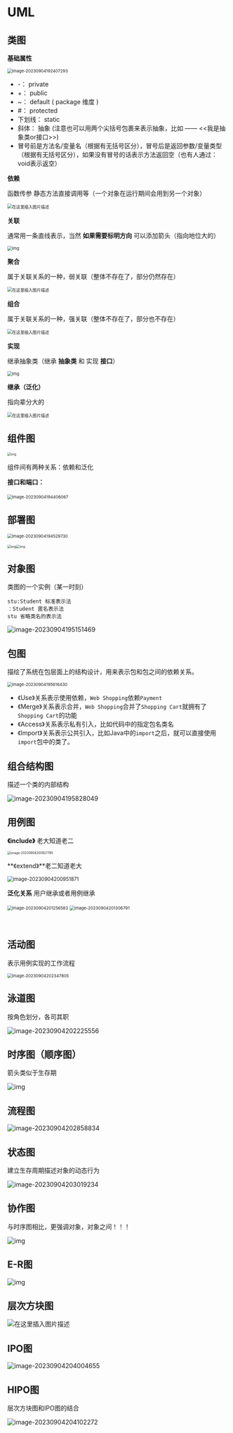#                                              UML

## 类图

**基础属性**

<img src="./UML-asset/image-20230904192407293.png" alt="image-20230904192407293" style="zoom:67%;" />

- -： private
- +： public
- ~： default ( package 维度 )
- #： protected
- 下划线： static
- 斜体： 抽象 (注意也可以用两个尖括号包裹来表示抽象，比如 —— <<我是抽象类or接口>>)
- 冒号前是方法名/变量名（根据有无括号区分），冒号后是返回参数/变量类型（根据有无括号区分），如果没有冒号的话表示方法返回空（也有人通过：void表示返空）



**依赖**

函数传参 静态方法直接调用等（一个对象在运行期间会用到另一个对象）

<img src="./UML-asset/d37225c647094607a6cb6ff5fecee4d0.png" alt="在这里插入图片描述" style="zoom:67%;" />

**关联**

通常用一条直线表示，当然 **如果需要标明方向** 可以添加箭头（指向地位大的）

<img src="./UML-asset/watermark,type_d3F5LXplbmhlaQ,shadow_50,text_Q1NETiBA5rmW5Y2X5pyA5ZCO55qE5rip5p-U,size_20,color_FFFFFF,t_70,g_se,x_16.png" alt="img" style="zoom:67%;" />



**聚合**

属于关联关系的一种，弱关联（整体不存在了，部分仍然存在）

<img src="./UML-asset/watermark,type_d3F5LXplbmhlaQ,shadow_50,text_Q1NETiBA5rmW5Y2X5pyA5ZCO55qE5rip5p-U,size_20,color_FFFFFF,t_70,g_se,x_16-1693826906439-5.png" alt="在这里插入图片描述" style="zoom:67%;" />

**组合**

属于关联关系的一种，强关联（整体不存在了，部分也不存在）

<img src="./UML-asset/watermark,type_d3F5LXplbmhlaQ,shadow_50,text_Q1NETiBA5rmW5Y2X5pyA5ZCO55qE5rip5p-U,size_20,color_FFFFFF,t_70,g_se,x_16-1693827178017-12.png" alt="在这里插入图片描述" style="zoom:67%;" />

**实现**

继承抽象类（继承 **抽象类** 和 实现 **接口**）

<img src="./UML-asset/watermark,type_d3F5LXplbmhlaQ,shadow_50,text_Q1NETiBA5rmW5Y2X5pyA5ZCO55qE5rip5p-U,size_16,color_FFFFFF,t_70,g_se,x_16.png" alt="img" style="zoom:67%;" />



**继承（泛化）**

指向辈分大的

<img src="./UML-asset/watermark,type_d3F5LXplbmhlaQ,shadow_50,text_Q1NETiBA5rmW5Y2X5pyA5ZCO55qE5rip5p-U,size_17,color_FFFFFF,t_70,g_se,x_16.png" alt="在这里插入图片描述" style="zoom:67%;" />



## 组件图

<img src="./UML-asset/7a54f7ac16204a3c9e8096878785ab45.png" alt="img" style="zoom:50%;" />

组件间有两种关系：依赖和泛化

**接口和端口：**

​                                                       <img src="./UML-asset/image-20230904194406067.png" alt="image-20230904194406067" style="zoom: 67%;" />                     



## 部署图

<img src="./UML-asset/image-20230904194529730.png" alt="image-20230904194529730" style="zoom: 67%;" />

<img src="./UML-asset/f792c2768b7e41db8685e968df12c240.png" alt="img" style="zoom:50%;" /><img src="./UML-asset/02436daec1c1cfb27966dc87f54c522a.png" alt="img" style="zoom:50%;" />



## 对象图

类图的一个实例（某一时刻）

```
stu:Student 标准表示法
：Student 匿名表示法
stu 省略类名的表示法
```

![image-20230904195151469](./UML-asset/image-20230904195151469.png)



## 包图

描绘了系统在包层面上的结构设计，用来表示包和包之间的依赖关系。

<img src="./UML-asset/image-20230904195616430.png" alt="image-20230904195616430" style="zoom:67%;" />

- 《Use》关系表示使用依赖，`Web Shopping`依赖`Payment`
- 《Merge》关系表示合并，`Web Shopping`合并了`Shopping Cart`就拥有了`Shopping Cart`的功能
- 《Access》关系表示私有引入，比如代码中的指定包名类名
- 《Import》关系表示公共引入，比如Java中的`import`之后，就可以直接使用`import`包中的类了。



## 组合结构图

描述一个类的内部结构

![image-20230904195828049](./UML-asset/image-20230904195828049.png)



## 用例图

**《include》**  老大知道老二

<img src="./UML-asset/image-20230904200927785.png" alt="image-20230904200927785" style="zoom:50%;" />

**《extend》**老二知道老大

<img src="./UML-asset/image-20230904200951871.png" alt="image-20230904200951871" style="zoom: 80%;" />

**泛化关系**      用户继承或者用例继承

<img src="./UML-asset/image-20230904201256583.png" alt="image-20230904201256583" style="zoom:67%;" />                          <img src="./UML-asset/image-20230904201306791.png" alt="image-20230904201306791" style="zoom:67%;" />

​                                                                        



## 活动图

表示用例实现的工作流程

<img src="./UML-asset/image-20230904202347805.png" alt="image-20230904202347805" style="zoom: 67%;" />



## 泳道图

按角色划分，各司其职

![image-20230904202225556](./UML-asset/image-20230904202225556.png)



## 时序图（顺序图）

箭头类似于生存期

![img](./UML-asset/8c3aba4d2155939329d8dfd539eb4557.png)



## 流程图

![image-20230904202858834](./UML-asset/image-20230904202858834.png)



## 状态图

建立生存周期描述对象的动态行为

![image-20230904203019234](./UML-asset/image-20230904203019234.png)



## 协作图

与时序图相比，更强调对象，对象之间！！！

![img](./UML-asset/5d050869491e37107eefd811dbc3ccdd.png)



## E-R图

![img](./UML-asset/c79f926aa3c03f27d9bfe4b2369cc71d.jpeg)

## 层次方块图

![在这里插入图片描述](./UML-asset/watermark,type_ZmFuZ3poZW5naGVpdGk,shadow_10,text_aHR0cHM6Ly9ibG9nLmNzZG4ubmV0L3dlaXhpbl80NDMwMTExNA==,size_16,color_FFFFFF,t_70.jpeg)

## IPO图

![image-20230904204004655](./UML-asset/image-20230904204004655.png)



## HIPO图

层次方块图和IPO图的结合

![image-20230904204102272](./UML-asset/image-20230904204102272.png)
